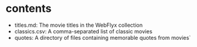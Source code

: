# contents

- titles.md: The movie titles in the WebFlyx collection
- classics.csv: A comma-separated list of classic movies
- quotes: A directory of files containing memorable quotes from movies`
